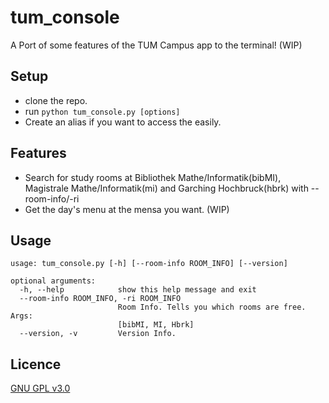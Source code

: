 # tum_console
A Port of some features of the TUM Campus app to the terminal! (WIP)

## Setup
* clone the repo.
* run `python tum_console.py [options]` 
* Create an alias if you want to access the easily.

## Features
* Search for study rooms at Bibliothek Mathe/Informatik(bibMI), Magistrale Mathe/Informatik(mi) and Garching Hochbruck(hbrk) with --room-info/-ri
* Get the day's menu at the mensa you want. (WIP)

## Usage
```
usage: tum_console.py [-h] [--room-info ROOM_INFO] [--version]

optional arguments:
  -h, --help            show this help message and exit
  --room-info ROOM_INFO, -ri ROOM_INFO
                        Room Info. Tells you which rooms are free. Args:
                        [bibMI, MI, Hbrk]
  --version, -v         Version Info.
  ```
  
  ## Licence 
  [GNU GPL v3.0](LICENSE)
